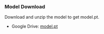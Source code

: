 ### Model Download

Download and unzip the model to get model.pt.

- Google Drive: [model.pt](https://drive.google.com/file/d/1vGj6Pj-qUWH8HpOX2aVJ8pierqgUOPJP/view?usp=sharing)
